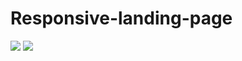 # Responsive-landing-page
<img src='https://lh3.googleusercontent.com/SMu5SJ3X_gOuJ6lAevB-FEU-O2tgzLe3xiIWS-MXZ9DHfJOG2fEt-k97TdiA-Geu6u0PZcA4bIbOxgiQnvXvfquNBHsI4YNmqmvFVPdmh1ksYxxC5_Z3otg8hH8ihXxACn8BrrPml4ZsR9bIJ9E7gJqE_9L0gD0yttQzmNsDKkreor98aXM8_lxAqErMrtVZbYii4ZoaaK4b-bGhPnyBpvYJMOCfgDleyN5ILnsTN2OOsua9KNevwrjfi_6VQLpKDsNq2FRtXzfFMe5PcHOZ2MWyW8xVE5YzIVmbM1aalXsd7IynhFxQ9fa4UQAST0WXdFsu_m72eKhi0vujSQsvLS2nrRMF1of2pTpyWNto5dpjyYDHcNepPwkA0petZPEiU1oYjOeeqjyHAMozATWY1PTqhH-VQ4z0cvvNyzYRfybYnvre-suyMBRmyADhRDJahaWzkf3KNWJkcidK-j9LHmQa7oGPxTPhwRsLBnUy5cEXbLo74BfFm4YYpl0vjKVKnQpF-jl6pYF0PTJ7In2M9y4StazFERMd4S0B1FrHcoUIQynY8H-QSotb6RvUmHcVnYao44qRl1J_Nhp1n5vW0kSNcESUHzw9atklcRhoE9wNgbFYYz2Mfh4_E3S2ObUHrrIU0-yeZDPa2IlQm0r8beO1N7f2oBjSG9ZTmRIVCchM7lDWS5HGBF543M9ONez-uI_QQsqVcD2AP0h7lkQes0TZ9AR_5T4jygh_A4Pui4cCs5kWK0y0NRwqwO4vPmNhEnSj-RKmK9jC0IRLPhWsyh6DPL6p9Mw0FXwxjoziq02rc4XNm0A3ZpVtUFjE8_KqZifKqH9-C-Bu5Zxqjfa6j94s7hBkYCHF4CUMkcSGJNiIHcDQx7sfvEPnmCr2lLXJGfcFjrfCkBbb4DWx8GfWn2Nu_8IUIUgX9Jt7o5zdDvjP=w347-h860-no?authuser=0'>
<img src='https://lh3.googleusercontent.com/n-7d5XP72piNaM5Y5Pk9ufo9FzvY1a8Liika7i_LAm8qUvNYumyyBvA9JFpEepGFRH6VdYnx4_Xfze4Z6mY9O0SlAFC0rf8D2K3CHDj4f5CLjyaE8ZmYB8weuxJjjWjdlV_7kjijYyxmVmBA7aqskj6Uz7oynOz5PJQFDZVm1XQDyLPCHY6ieVmQ-CLhcwVEnycGcDcBsn-FOgfI9ldeBgrPhaXxCpkBghehx4zIclAJp8xTsL5zHTJx8zz5z9Uox-eIvD_zewAKncSenG0Mb3CpCzdsJk9FNZtmP7N_TNjDDkxlLsRV0qNlYg9aZpfUasAT7xJn-EG8usurljzV5hYGsm78zdpASVDXrzg5mGue_r7p8NlX-XWAWME5uZknrKXMHBwrH2TxAgV19YRBLFapRoEars4Dan4ME1DTnTn80ZrZYH0wtpzmeSBBm8KsUI0vW-qHxCa-7wPnv88ZPN0_47K2SehFHRj57-LAzXXuyEbnSqhKVtahHYdlKQZanb6zGe_eq1-ifhAKbFSrV77bm_ppWRByP7BAvNLpWUyTUx0lN3NLjNiC_8PNTC2K-eauVSk6hE9YhzdXrTeBxF2JNVt99ngI0CmfWVzinrHdJDZK-EKGj-zPlylNaz577FyiLmW0pog9Ub7KLSsUWIdFXEf7GqvQ7YxpMBx_Lzff9Nuuy3gOYvwLrutMCrPHRkE4WOJCCF0TzausrPF5R52wQp8FLFiNZ9U3ZX2qCOJGwqi-pnkYuUaRjtitfAEwwFC8At9JR9SSFhO7Pi3zet3qiPOG8O1nJdcaYH_RDrYGgNZauwIeLgkSq1pZIG5V8LYvf0txvQi9aRFQe6Sy8ElU_lrpOGueeXZ_s2M-jhq6IWOdBpJcsN_7NFSML__B-6cEFBzmt0yDNDm7Cbku-R-OKBdJICXhoy5Bp9zI-iJK=w69-h860-no?authuser=0'>
